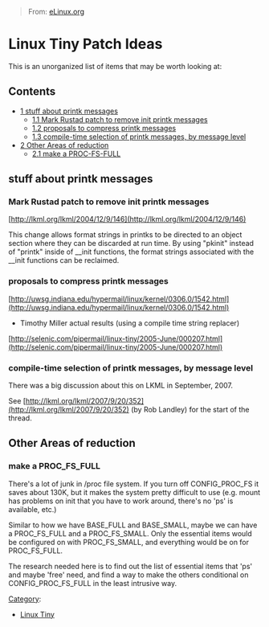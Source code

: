 > From: [eLinux.org](http://eLinux.org/Linux_Tiny_Patch_Ideas "http://eLinux.org/Linux_Tiny_Patch_Ideas")


# Linux Tiny Patch Ideas



This is an unorganized list of items that may be worth looking at:

## Contents

-   [1 stuff about printk messages](#stuff-about-printk-messages)
    -   [1.1 Mark Rustad patch to remove init printk
        messages](#mark-rustad-patch-to-remove-init-printk-messages)
    -   [1.2 proposals to compress printk
        messages](#proposals-to-compress-printk-messages)
    -   [1.3 compile-time selection of printk messages, by message
        level](#compile-time-selection-of-printk-messages-by-message-level)
-   [2 Other Areas of reduction](#other-areas-of-reduction)
    -   [2.1 make a PROC\-FS\-FULL](#make-a-proc-fs-full)

## stuff about printk messages

### Mark Rustad patch to remove init printk messages

[http://lkml.org/lkml/2004/12/9/146](http://lkml.org/lkml/2004/12/9/146)

This change allows format strings in printks to be directed to an object
section where they can be discarded at run time. By using "pkinit"
instead of "printk" inside of \_\_init functions, the format strings
associated with the \_\_init functions can be reclaimed.

### proposals to compress printk messages

[http://uwsg.indiana.edu/hypermail/linux/kernel/0306.0/1542.html](http://uwsg.indiana.edu/hypermail/linux/kernel/0306.0/1542.html)
- Timothy Miller actual results (using a compile time string replacer)

[http://selenic.com/pipermail/linux-tiny/2005-June/000207.html](http://selenic.com/pipermail/linux-tiny/2005-June/000207.html)

### compile-time selection of printk messages, by message level

There was a big discussion about this on LKML in September, 2007.

See
[http://lkml.org/lkml/2007/9/20/352](http://lkml.org/lkml/2007/9/20/352)
(by Rob Landley) for the start of the thread.

## Other Areas of reduction

### make a PROC\_FS\_FULL

There's a lot of junk in /proc file system. If you turn off
CONFIG\_PROC\_FS it saves about 130K, but it makes the system pretty
difficult to use (e.g. mount has problems on init that you have to work
around, there's no 'ps' is available, etc.)

Similar to how we have BASE\_FULL and BASE\_SMALL, maybe we can have a
PROC\_FS\_FULL and a PROC\_FS\_SMALL. Only the essential items would be
configured on with PROC\_FS\_SMALL, and everything would be on for
PROC\_FS\_FULL.

The research needed here is to find out the list of essential items that
'ps' and maybe 'free' need, and find a way to make the others
conditional on CONFIG\_PROC\_FS\_FULL in the least intrusive way.


[Category](http://eLinux.org/Special:Categories "Special:Categories"):

-   [Linux Tiny](http://eLinux.org/Category:Linux_Tiny "Category:Linux Tiny")


